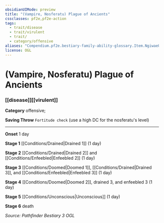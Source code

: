 ```yaml
---
obsidianUIMode: preview
title: "(Vampire, Nosferatu) Plague of Ancients"
cssclasses: pf2e,pf2e-action
tags:
  - trait/disease
  - trait/virulent
  - trait/
  - category/offensive
aliases: "Compendium.pf2e.bestiary-family-ability-glossary.Item.NgiwaeUqMPfkYvQq"
license: OGL
---
```

# (Vampire, Nosferatu) Plague of Ancients

### [[disease]][[virulent]]

**Category** offensive; 




**Saving Throw** `Fortitude check` (use a high DC for the nosferatu's level)

* * *

**Onset** 1 day

**Stage 1** [[Conditions/Drained|Drained 1]] (1 day)

**Stage 2** [[Conditions/Drained|Drained 2]] and [[Conditions/Enfeebled|Enfeebled 2]] (1 day)

**Stage 3** [[Conditions/Doomed|Doomed 1]], [[Conditions/Drained|Drained 3]], and [[Conditions/Enfeebled|Enfeebled 3]] (1 day)

**Stage 4** [[Conditions/Doomed|Doomed 2]], drained 3, and enfeebled 3 (1 day)

**Stage 5** [[Conditions/Unconscious|Unconscious]] (1 day)

**Stage 6** death

*Source: Pathfinder Bestiary 3*
*OGL*